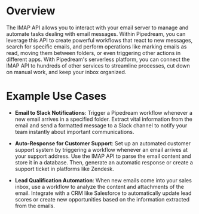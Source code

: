 # Overview

The IMAP API allows you to interact with your email server to manage and automate tasks dealing with email messages. Within Pipedream, you can leverage this API to create powerful workflows that react to new messages, search for specific emails, and perform operations like marking emails as read, moving them between folders, or even triggering other actions in different apps. With Pipedream's serverless platform, you can connect the IMAP API to hundreds of other services to streamline processes, cut down on manual work, and keep your inbox organized.

# Example Use Cases

- **Email to Slack Notifications**: Trigger a Pipedream workflow whenever a new email arrives in a specified folder. Extract vital information from the email and send a formatted message to a Slack channel to notify your team instantly about important communications.

- **Auto-Response for Customer Support**: Set up an automated customer support system by triggering a workflow whenever an email arrives at your support address. Use the IMAP API to parse the email content and store it in a database. Then, generate an automatic response or create a support ticket in platforms like Zendesk.

- **Lead Qualification Automation**: When new emails come into your sales inbox, use a workflow to analyze the content and attachments of the email. Integrate with a CRM like Salesforce to automatically update lead scores or create new opportunities based on the information extracted from the emails.

